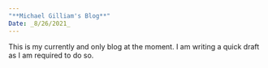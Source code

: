 ```yaml
---
"**Michael Gilliam's Blog**"
Date: _8/26/2021_
---
```

This is my currently and only blog at the moment.  I am writing a quick draft as I am required to do so.
